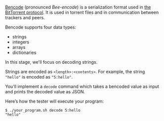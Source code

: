 [Bencode](https://en.wikipedia.org/wiki/Bencode) (pronounced *Bee-encode*) is a serialization format used in [the BitTorrent protocol](https://www.bittorrent.org/beps/bep_0003.html). It is used in torrent files and in communication between trackers and peers.

Bencode supports four data types:
- strings
- integers
- arrays
- dictionaries

In this stage, we'll focus on decoding strings.

Strings are encoded as `<length>:<contents>`. For example, the string `"hello"` is encoded as `"5:hello"`.

You'll implement a `decode` command which takes a bencoded value as input and prints the decoded value as JSON.

Here’s how the tester will execute your program:

```
$ ./your_program.sh decode 5:hello
"hello"
```